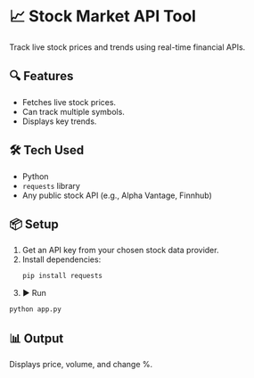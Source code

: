 # 📈 Stock Market API Tool

Track live stock prices and trends using real-time financial APIs.

## 🔍 Features
- Fetches live stock prices.
- Can track multiple symbols.
- Displays key trends.

## 🛠️ Tech Used
- Python
- `requests` library
- Any public stock API (e.g., Alpha Vantage, Finnhub)

## 📦 Setup
1. Get an API key from your chosen stock data provider.
2. Install dependencies:
   ```bash
   pip install requests
   ```
3. ▶️ Run
  ```bash
  python app.py
  ```
## 📊 Output
Displays price, volume, and change %.
